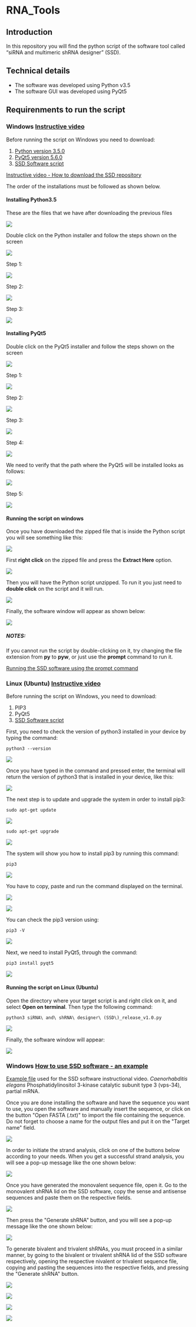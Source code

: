 # RNA_Tools

## Introduction

In this repository you will find the python script of the software tool called “siRNA and multimeric shRNA designer” (SSD).

## Technical details

* The software was developed using Python v3.5
* The software GUI was developed using PyQt5

## Requirenments to run the script
### **Windows** [Instructive video](https://youtu.be/jG7qKrKMu8M)

Before running the script on Windows you need to download:

1. [Python version 3.5.0](https://www.python.org/ftp/python/3.5.0/python-3.5.0.exe)
2. [PyQt5 version 5.6.0](https://sourceforge.net/projects/pyqt/files/PyQt5/PyQt-5.6/PyQt5-5.6-gpl-Py3.5-Qt5.6.0-x32-2.exe/download)
3. [SSD Software script](/download/siRNA_and_shRNA_designer_(SSD)_release_v1.0.zip)

[Instructive video - How to download the SSD repository](https://www.youtube.com/watch?v=K_eLmiqBpSo&)

The order of the installations must be followed as shown below.

#### Installing Python3.5

These are the files that we have after downloading the previous files

![](/images/installing_python3.5.png)

Double click on the Python installer and follow the steps shown on the screen

![](/images/installing_python3.5_00.png)

Step 1:

![](/images/installing_python3.5_01.png)

Step 2:

![](/images/installing_python3.5_02.png)

Step 3:

![](/images/installing_python3.5_03.png)

#### Installing PyQt5

Double click on the PyQt5 installer and follow the steps shown on the screen

![](/images/installing_pyQT5.png)

Step 1:

![](/images/installing_pyQT5_00.png)

Step 2:

![](/images/installing_pyQT5_01.png)

Step 3:

![](/images/installing_pyQT5_02.png)

Step 4:

![](/images/installing_pyQT5_03.png)

We need to verify that the path where the PyQt5 will be installed looks as follows:

![](/images/pyqt5_path.png)

Step 5:

![](/images/installing_pyQT5_04.png)

#### Running the script on windows

Once you have downloaded the zipped file that is inside the Python script you will see something like this:

![](/images/runnig_the_script_000.png)

First **right click** on the zipped file and press the **Extract Here** option.

![](/images/runnig_the_script_001.png)

Then you will have the Python script unzipped. To run it you just need to **double click** on the script and it will run.

![](/images/runnig_the_script_002.png)

Finally, the software window will appear as shown below:

![](/images/runnig_the_script_06.png)


##### NOTES:
If you cannot run the script by double-clicking on it, try changing the file extension from **py** to **pyw**, or just use the **prompt** command  to run it. 

[Running the SSD software using the prompt command](https://youtu.be/X0S5jYU3vnU)

### **Linux (Ubuntu)** [Instructive video](https://youtu.be/FC1ttM7NY-0)

Before running the script on Windows, you need to download:

1. PIP3
2. PyQt5
3. [SSD Software script](/download/siRNA_and_shRNA_designer_(SSD)_release_v1.0.zip)

First, you need to check the version of python3 installed in your device by typing the command:
````
python3 --version
````

![](/images/installation_pip3.png)

Once you have typed in the command and pressed enter, the terminal will return the version of python3 that is installed in your device, like this:

![](/images/installation_pip3_00.png)

The next step is to update and upgrade the system in order to install pip3:

````
sudo apt-get update
````

![](/images/installation_pip3_04.png)

````
sudo apt-get upgrade
````

![](/images/installation_pip3_05.png)

The system will show you how to install pip3 by running this command:
````
pip3
````

![](/images/installation_pip3_01.png)

You have to copy, paste and run the command displayed on the terminal.

![](/images/installation_pip3_02.png)

![](/images/installation_pip3_03.png)

You can check the pip3 version using:
````
pip3 -V
````

![](/images/installation_pip3_06.png)

Next, we need to install PyQt5, through the command:
````
pip3 install pyqt5
````

![](/images/installation_pip3_07.png)

#### Running the script on Linux (Ubuntu)

Open the directory where your target script is and right click on it, and select **Open on terminal**.
Then type the following command:
````
python3 siRNA\ and\ shRNA\ designer\ (SSD\)_release_v1.0.py
````

![](/images/installation_pip3_08.png)

Finally, the software window will appear:

![](/images/installation_pip3_09.png)


### **Windows** [How to use SSD software - an example](https://youtu.be/7pfQ7EVX5w8)

[Example file](https://github.com/bioinf2019/RNA_Tools/blob/master/Caenorhabditis%20elegans%20Phosphatidylinositol%203-kinase%20catalytic%20subunit%20type%203%20(vps-34)%2C%20partial%20mRNA.txt) used for the SSD software instructional video. *Caenorhabditis elegans* Phosphatidylinositol 3-kinase catalytic subunit type 3 (vps-34), partial mRNA.


Once you are done installing the software and have the sequence you want to use, you open the software and manually insert the sequence, or click on the button "Open FASTA (.txt)" to import the file containing the sequence. Do not forget to choose a name for the output files and put it on the "Target name" field.

![](https://github.com/bioinf2019/RNA_Tools/blob/master/images/upload%20fasta.png)

In order to initiate the strand analysis, click on one of the buttons below according to your needs. When you get a successful strand analysis, you will see a pop-up message like the one shown below:

![](https://github.com/bioinf2019/RNA_Tools/blob/master/images/successful%20strand%20analysis.png)

Once you have generated the monovalent sequence file, open it. Go to the monovalent shRNA lid on the SSD software, copy the sense and antisense sequences and paste them on the respective fields. 

![](https://github.com/bioinf2019/RNA_Tools/blob/master/images/monovalent.png)

Then press the "Generate shRNA" button, and you will see a pop-up message like the one shown below:

![](https://github.com/bioinf2019/RNA_Tools/blob/master/images/monovalent%20success.png)

To generate bivalent and trivalent shRNAs, you must proceed in a similar manner, by going to the bivalent or trivalent shRNA lid of the SSD software respectively, opening the respective nivalent or trivalent sequence file, copying and pasting the sequences into the respective fields, and pressing the "Generate shRNA" button.

![](https://github.com/bioinf2019/RNA_Tools/blob/master/images/bivalent.png)

![](https://github.com/bioinf2019/RNA_Tools/blob/master/images/bivalent%20success.png)

![](https://github.com/bioinf2019/RNA_Tools/blob/master/images/trivalent.png)

![](https://github.com/bioinf2019/RNA_Tools/blob/master/images/trivalent%20success.png)



